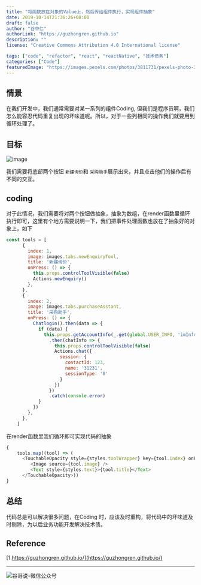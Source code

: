 ```yaml
---
title: "将函数放在对象的Value上，然后传给组件执行，实现组件抽象"
date: 2019-10-14T21:36:26+08:00
draft: false
author: "谷中仁"
authorLink: "https://guzhongren.github.io"
description: ""
license: "Creative Commons Attribution 4.0 International license"

tags: ["code", "refactor", "react", "reactNative", "技术债务"]
categories: ["Code"]
featuredImage: "https://images.pexels.com/photos/3811731/pexels-photo-3811731.jpeg?auto=compress&cs=tinysrgb&dpr=3&h=750&w=1260"
---
```


## 情景

在我们开发中，我们通常需要对某一系列的组件Coding, 但我们是程序员啊，我们怎么能容忍代码重复出现的坏味道呢。所以，对于一些列相同的操作我们就要用到循环处理了。

## 目标

![image](https://yqfile.alicdn.com/4254ffc9caefb928d7fdb8a60c6ed1aabe2bdc37.png)

我们需要将底部两个按钮 `新建询价`和 `采购助手`展示出来，并且点击他们的操作后有不同的交互。

## coding

对于此情况，我们需要将对两个按钮做抽象，抽象为数组，在render函数里循环执行即可，这里有个地方需要说明一下，我们把事件处理函数也放在了抽象好的对象上，如下

```js
const tools = [
      {
        index: 1,
        image: images.tabs.newEnquiryTool,
        title: '新建询价',
        onPress: () => {
          this.props.controlToolVisible(false)
          Actions.newEnquiry()
        },
      },
      {
        index: 2,
        image: images.tabs.purchaseAsstant,
        title: '采购助手',
        onPress: () => {
          Chatlogin().then(data => {
            if (data) {
              this.props.getAccountInfo(_.get(global.USER_INFO, 'imInfo.mpcAccId'))
                .then(chatInfo => {
                  this.props.controlToolVisible(false)
                  Actions.chat({
                    session: {
                      contactId: 123,
                      name: '31231',
                      sessionType: '0'
                    }
                  })
                })
                .catch(console.error)
            }
          })
        },
      },
    ]
```

在render函数里我们循环即可实现代码的抽象

```js
{
    tools.map((tool) => (
      <TouchableOpacity style={styles.toolWrapper} key={tool.index} onPress={tool.onPress} >
         <Image source={tool.image} />
         <Text style={styles.text}>{tool.title}</Text>
      </TouchableOpacity>))
}

```

## 总结

代码总是可以解决很多问题，在Coding 时，应该及时重构，将代码中的坏味道及时剔除，为以后业务功能开发解决技术债。



## Reference

[1.https://guzhongren.github.io/](https://guzhongren.github.io/)

----
![谷哥说-微信公众号](https://ftp.bmp.ovh/imgs/2020/02/b7282c60d4d581ad.png)